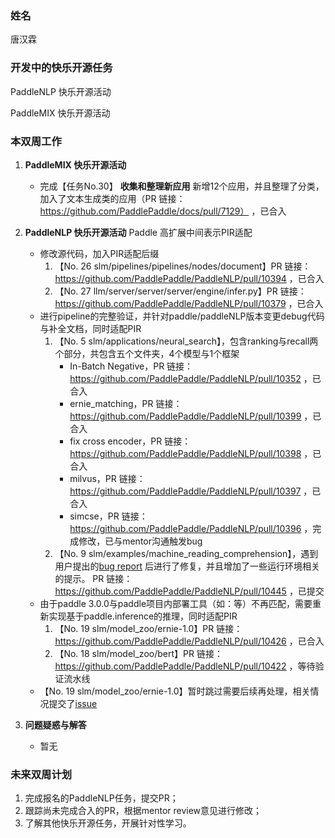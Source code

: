 ### 姓名

唐汉霖

### 开发中的快乐开源任务

PaddleNLP 快乐开源活动

PaddleMIX 快乐开源活动

### 本双周工作

1. **PaddleMIX 快乐开源活动**

   - 完成【任务No.30】 **收集和整理新应用** 新增12个应用，并且整理了分类，加入了文本生成类的应用（PR 链接：https://github.com/PaddlePaddle/docs/pull/7129） ，已合入

2. **PaddleNLP 快乐开源活动** Paddle 高扩展中间表示PIR适配

   - 修改源代码，加入PIR适配后缀
     1. 【No. 26 slm/pipelines/pipelines/nodes/document】PR 链接：https://github.com/PaddlePaddle/PaddleNLP/pull/10394 ，已合入
     2. 【No. 27 llm/server/server/server/engine/infer.py】PR 链接：https://github.com/PaddlePaddle/PaddleNLP/pull/10379 ，已合入
   - 进行pipeline的完整验证，并针对paddle/paddleNLP版本变更debug代码与补全文档，同时适配PIR
     1. 【No. 5 slm/applications/neural_search】，包含ranking与recall两个部分，共包含五个文件夹，4个模型与1个框架
        * In-Batch Negative，PR 链接：https://github.com/PaddlePaddle/PaddleNLP/pull/10352 ，已合入
        * ernie_matching，PR 链接：https://github.com/PaddlePaddle/PaddleNLP/pull/10399 ，已合入
        * fix cross encoder，PR 链接：https://github.com/PaddlePaddle/PaddleNLP/pull/10398 ，已合入
        * milvus，PR 链接：https://github.com/PaddlePaddle/PaddleNLP/pull/10397 ，已合入
        * simcse，PR 链接：https://github.com/PaddlePaddle/PaddleNLP/pull/10396 ，完成修改，已与mentor沟通触发bug
     2. 【No. 9 slm/examples/machine_reading_comprehension】，遇到用户提出的[bug report](https://github.com/PaddlePaddle/PaddleNLP/issues/10415) 后进行了修复，并且增加了一些运行环境相关的提示。 PR 链接：https://github.com/PaddlePaddle/PaddleNLP/pull/10445 ，已提交
   - 由于paddle 3.0.0与paddle项目内部署工具（如：等）不再匹配，需要重新实现基于paddle.inference的推理，同时适配PIR
     1. 【No. 19 slm/model_zoo/ernie-1.0】PR 链接：https://github.com/PaddlePaddle/PaddleNLP/pull/10426 ，已合入
     2. 【No. 18 slm/model_zoo/bert】PR 链接：https://github.com/PaddlePaddle/PaddleNLP/pull/10422 ，等待验证流水线
   - 【No. 19 slm/model_zoo/ernie-1.0】暂时跳过需要后续再处理，相关情况提交了[issue](https://github.com/PaddlePaddle/PaddleNLP/issues/10439)

3. **问题疑惑与解答**

   - 暂无


### 未来双周计划

1. 完成报名的PaddleNLP任务，提交PR；
2. 跟踪尚未完成合入的PR，根据mentor review意见进行修改；
3. 了解其他快乐开源任务，开展针对性学习。